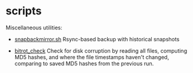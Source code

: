 # scripts
Miscellaneous utilities:

* [snapbackmirror.sh](README_snapbackmirror.md) Rsync-based backup with historical snapshots

* [bitrot\_check](README_bitrot_check.md) Check for disk corruption by reading
all files, computing MD5 hashes, and where the file timestamps haven't
changed, comparing to saved MD5 hashes from the previous run.
